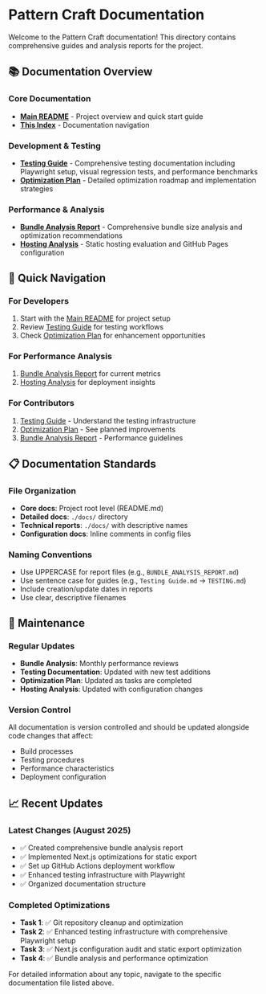 # Pattern Craft Documentation

Welcome to the Pattern Craft documentation! This directory contains comprehensive guides and analysis reports for the project.

## 📚 Documentation Overview

### Core Documentation
- **[Main README](../README.md)** - Project overview and quick start guide
- **[This Index](README.md)** - Documentation navigation

### Development & Testing
- **[Testing Guide](TESTING.md)** - Comprehensive testing documentation including Playwright setup, visual regression tests, and performance benchmarks
- **[Optimization Plan](OPTIMIZATION_PLAN.md)** - Detailed optimization roadmap and implementation strategies

### Performance & Analysis
- **[Bundle Analysis Report](BUNDLE_ANALYSIS_REPORT.md)** - Comprehensive bundle size analysis and optimization recommendations
- **[Hosting Analysis](HOSTING_ANALYSIS.md)** - Static hosting evaluation and GitHub Pages configuration

## 🚀 Quick Navigation

### For Developers
1. Start with the [Main README](../README.md) for project setup
2. Review [Testing Guide](TESTING.md) for testing workflows  
3. Check [Optimization Plan](OPTIMIZATION_PLAN.md) for enhancement opportunities

### For Performance Analysis
1. [Bundle Analysis Report](BUNDLE_ANALYSIS_REPORT.md) for current metrics
2. [Hosting Analysis](HOSTING_ANALYSIS.md) for deployment insights

### For Contributors
1. [Testing Guide](TESTING.md) - Understand the testing infrastructure
2. [Optimization Plan](OPTIMIZATION_PLAN.md) - See planned improvements
3. [Bundle Analysis Report](BUNDLE_ANALYSIS_REPORT.md) - Performance guidelines

## 📋 Documentation Standards

### File Organization
- **Core docs**: Project root level (README.md)
- **Detailed docs**: `./docs/` directory
- **Technical reports**: `./docs/` with descriptive names
- **Configuration docs**: Inline comments in config files

### Naming Conventions
- Use UPPERCASE for report files (e.g., `BUNDLE_ANALYSIS_REPORT.md`)
- Use sentence case for guides (e.g., `Testing Guide.md` → `TESTING.md`)
- Include creation/update dates in reports
- Use clear, descriptive filenames

## 🔄 Maintenance

### Regular Updates
- **Bundle Analysis**: Monthly performance reviews
- **Testing Documentation**: Updated with new test additions
- **Optimization Plan**: Updated as tasks are completed
- **Hosting Analysis**: Updated with configuration changes

### Version Control
All documentation is version controlled and should be updated alongside code changes that affect:
- Build processes
- Testing procedures  
- Performance characteristics
- Deployment configuration

## 📈 Recent Updates

### Latest Changes (August 2025)
- ✅ Created comprehensive bundle analysis report
- ✅ Implemented Next.js optimizations for static export
- ✅ Set up GitHub Actions deployment workflow
- ✅ Enhanced testing infrastructure with Playwright
- ✅ Organized documentation structure

### Completed Optimizations
- **Task 1**: ✅ Git repository cleanup and optimization
- **Task 2**: ✅ Enhanced testing infrastructure with comprehensive Playwright setup
- **Task 3**: ✅ Next.js configuration audit and static export optimization
- **Task 4**: ✅ Bundle analysis and performance optimization

For detailed information about any topic, navigate to the specific documentation file listed above.
